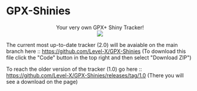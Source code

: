 # GPX-Shinies
<p align="center">Your very own GPX+ Shiny Tracker!<br>
<img src="https://i.imgur.com/IZEwmZk.png">

The current most up-to-date tracker (2.0) will be avaiable on the main branch here :: https://github.com/Level-X/GPX-Shinies
(To download this file click the "Code" button in the top right and then select "Download ZIP")

To reach the older version of the tracker (1.0) go here :: https://github.com/Level-X/GPX-Shinies/releases/tag/1.0
(There you will see a download on the page)</p>
